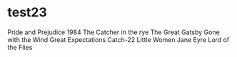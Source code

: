# test23
Pride and Prejudice
1984
The Catcher in the rye
The Great Gatsby 
Gone with the Wind
Great Expectations
Catch-22
Little Women
Jane Eyre
Lord of the Flies

